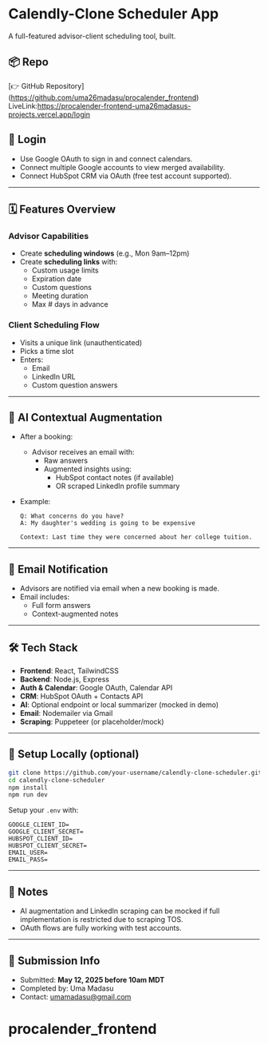 
# Calendly-Clone Scheduler App

A full-featured advisor-client scheduling tool, built.


## 📦 Repo

[👉 GitHub Repository] (https://github.com/uma26madasu/procalender_frontend)
LiveLink:https://procalender-frontend-uma26madasus-projects.vercel.app/login


## 🔐 Login

- Use Google OAuth to sign in and connect calendars.
- Connect multiple Google accounts to view merged availability.
- Connect HubSpot CRM via OAuth (free test account supported).

---

## 🗓 Features Overview

### Advisor Capabilities
- Create **scheduling windows** (e.g., Mon 9am–12pm)
- Create **scheduling links** with:
  - Custom usage limits
  - Expiration date
  - Custom questions
  - Meeting duration
  - Max # days in advance

### Client Scheduling Flow
- Visits a unique link (unauthenticated)
- Picks a time slot
- Enters:
  - Email
  - LinkedIn URL
  - Custom question answers

---

## 🧠 AI Contextual Augmentation

- After a booking:
  - Advisor receives an email with:
    - Raw answers
    - Augmented insights using:
      - HubSpot contact notes (if available)
      - OR scraped LinkedIn profile summary
- Example:

  ```
  Q: What concerns do you have?
  A: My daughter's wedding is going to be expensive

  Context: Last time they were concerned about her college tuition.
  ```

---

## 📧 Email Notification

- Advisors are notified via email when a new booking is made.
- Email includes:
  - Full form answers
  - Context-augmented notes

---

## 🛠 Tech Stack

- **Frontend**: React, TailwindCSS
- **Backend**: Node.js, Express
- **Auth & Calendar**: Google OAuth, Calendar API
- **CRM**: HubSpot OAuth + Contacts API
- **AI**: Optional endpoint or local summarizer (mocked in demo)
- **Email**: Nodemailer via Gmail
- **Scraping**: Puppeteer (or placeholder/mock)

---

## 🚀 Setup Locally (optional)

```bash
git clone https://github.com/your-username/calendly-clone-scheduler.git
cd calendly-clone-scheduler
npm install
npm run dev
```

Setup your `.env` with:

```
GOOGLE_CLIENT_ID=
GOOGLE_CLIENT_SECRET=
HUBSPOT_CLIENT_ID=
HUBSPOT_CLIENT_SECRET=
EMAIL_USER=
EMAIL_PASS=
```

---

## 📌 Notes

- AI augmentation and LinkedIn scraping can be mocked if full implementation is restricted due to scraping TOS.
- OAuth flows are fully working with test accounts.

---

## 📅 Submission Info

- Submitted: **May 12, 2025 before 10am MDT**
- Completed by: Uma Madasu
- Contact: umamadasu@gmail.com
# procalender_frontend
